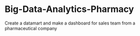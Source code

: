 # Big-Data-Analytics-Pharmacy
Create a datamart and make a dashboard for sales team from a pharmaceutical company
